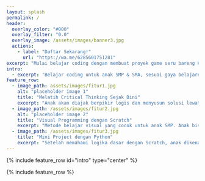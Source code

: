 ```yaml
---
layout: splash
permalink: /
header:
  overlay_color: "#000"
  overlay_filter: "0.0"
  overlay_image: /assets/images/banner3.jpg
  actions:
    - label: "Daftar Sekarang!"
      url: "https://wa.me/6285601751281"
excerpt: "Mulai belajar coding dengan membuat proyek game seru bareng Kak Faris!"
intro: 
  - excerpt: 'Belajar coding untuk anak SMP & SMA, sesuai gaya belajarnya. Fokus pada logika, problem solving, dan hasil nyata—bukan sekadar hafalan sintaks.'
feature_row: 
  - image_path: assets/images/fitur1.jpg
    alt: "placeholder image 1"
    title: "Melatih Critical Thinking Sejak Dini"
    excerpt: "Anak akan diajak berpikir logis dan menyusun solusi lewat aktivitas menyenangkan. Tanpa disadari, mereka belajar menganalisis, memecahkan masalah, dan membuat keputusan sendiri melalui proyek coding yang seru."
  - image_path: /assets/images/fitur2.jpg
    alt: "placeholder image 2"
    title: "Visual Programming dengan Scratch"
    excerpt: "Metode belajar visual yang cocok untuk anak SMP. Anak bisa membuat game, animasi, atau cerita interaktif dengan drag-and-drop yang intuitif. Tidak perlu hafal sintaks, cukup berkreasi dan eksplorasi!."
  - image_path: /assets/images/fitur3.jpg
    title: "Mini Project dengan Python"
    excerpt: "Setelah memahami logika dasar dengan Scratch, anak dikenalkan dengan bahasa pemrograman Python melalui proyek sederhana. Fokus kami bukan pada teori rumit, tapi pada hasil nyata yang membanggakan."
---
```


{% include feature_row id="intro" type="center" %}

{% include feature_row %}